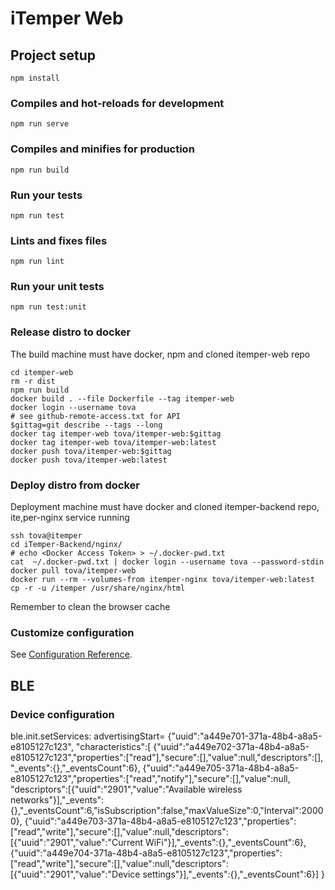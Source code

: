 # iTemper Web

## Project setup
```
npm install
```

### Compiles and hot-reloads for development
```
npm run serve
```

### Compiles and minifies for production
```
npm run build
```

### Run your tests
```
npm run test
```

### Lints and fixes files
```
npm run lint
```

### Run your unit tests
```
npm run test:unit
```

### Release distro to docker
The build machine must have docker, npm and cloned itemper-web repo 
```
cd itemper-web
rm -r dist
npm run build
docker build . --file Dockerfile --tag itemper-web
docker login --username tova
# see github-remote-access.txt for API
$gittag=git describe --tags --long
docker tag itemper-web tova/itemper-web:$gittag
docker tag itemper-web tova/itemper-web:latest 
docker push tova/itemper-web:$gittag
docker push tova/itemper-web:latest
```
### Deploy distro from docker
Deployment machine must have docker and cloned itemper-backend repo, ite,per-nginx service running
```
ssh tova@itemper
cd iTemper-Backend/nginx/
# echo <Docker Access Token> > ~/.docker-pwd.txt
cat  ~/.docker-pwd.txt | docker login --username tova --password-stdin
docker pull tova/itemper-web
docker run --rm --volumes-from itemper-nginx tova/itemper-web:latest cp -r -u /itemper /usr/share/nginx/html
```
Remember to clean the browser cache


### Customize configuration
See [Configuration Reference](https://cli.vuejs.org/config/).

## BLE
### Device configuration
 ble.init.setServices: advertisingStart=
    {"uuid":"a449e701-371a-48b4-a8a5-e8105127c123",
     "characteristics":[
         {"uuid":"a449e702-371a-48b4-a8a5-e8105127c123","properties":["read"],"secure":[],"value":null,"descriptors":[], "_events":{},"_eventsCount":6},
         {"uuid":"a449e705-371a-48b4-a8a5-e8105127c123","properties":["read","notify"],"secure":[],"value":null,
            "descriptors":[{"uuid":"2901","value":"Available wireless networks"}],"_events":{},"_eventsCount":6,"isSubscription":false,"maxValueSize":0,"Interval":20000},
        {"uuid":"a449e703-371a-48b4-a8a5-e8105127c123","properties":["read","write"],"secure":[],"value":null,"descriptors":[{"uuid":"2901","value":"Current WiFi"}],"_events":{},"_eventsCount":6},{"uuid":"a449e704-371a-48b4-a8a5-e8105127c123","properties":["read","write"],"secure":[],"value":null,"descriptors":[{"uuid":"2901","value":"Device settings"}],"_events":{},"_eventsCount":6}]
    }
